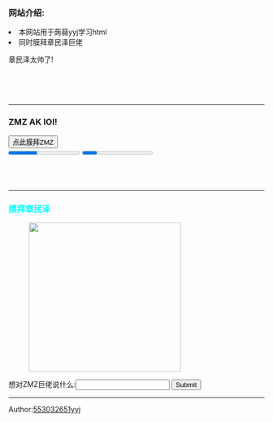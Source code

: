 <html lang="zh">
<head>       
   <title>膜拜章民泽网站</title>
</head>
<body>
  <main>
    <script>
      var pre=0;
    </script>
    <script>
       function added(){
           pre+=1;
           windows.alert("膜拜成功!");
       }
    </script>
    <h3>网站介绍:</h3>
    <li>本网站用于蒟蒻yyj学习html</li>
    
<li>同时膜拜<a herf="https://www.luogu.com.cn/user/143693">章民泽巨佬</a></li>
    <p><a herf="https://www.luogu.com.cn/user/143693">章民泽太帅了!</a></p>
    <br><br><br><hr />
    <h3>ZMZ AK IOI!</h3>
    <button type="button" onclick="added()">点此膜拜ZMZ</button><br>
    <progress value="20" max="50">
    </progress>
    <progress>
    100<input type="range" id="a" value="150">200
  </main>
  <aside>
    <br><br><br>
    <div style="color:#00FFFF">
    <hr />
      <h3>膜拜章民泽</h3>
    </div>
    <figure>
      <img src="https://s2.ax1x.com/2019/06/17/Vb3bs1.png" width="299" height="293" />
    </figure>
    <form action="say.asp" method="get">
      想对ZMZ巨佬说什么:<input type="text" name="fname" />
      <input type="submit" value="Submit" />
    </form>
    <footer>
      <hr />
      <p>Author:<a href="https://www.luogu.com.cn/user/205821">553032651yyj</a></p>
</footer>
  </aside>
</body>
</html>
